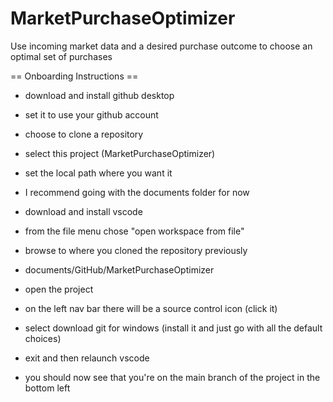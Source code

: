 # MarketPurchaseOptimizer
Use incoming market data and a desired purchase outcome to choose an optimal set of purchases

== Onboarding Instructions ==
- download and install github desktop
 - set it to use your github account
 - choose to clone a repository
 - select this project (MarketPurchaseOptimizer)
 - set the local path where you want it
  - I recommend going with the documents folder for now

- download and install vscode
 - from the file menu chose "open workspace from file"
 - browse to where you cloned the repository previously
  - documents/GitHub/MarketPurchaseOptimizer
 - open the project
 - on the left nav bar there will be a source control icon (click it)
  - select download git for windows (install it and just go with all the default choices)
  - exit and then relaunch vscode
   - you should now see that you're on the main branch of the project in the bottom left